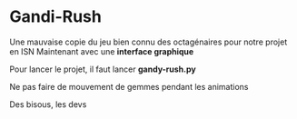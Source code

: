# Gandi-Rush

Une mauvaise copie du jeu bien connu des octagénaires pour notre projet en ISN
Maintenant avec une **interface graphique**


Pour lancer le projet, il faut lancer **gandy-rush.py**  

Ne pas faire de mouvement de gemmes pendant les animations  

Des bisous, les  devs
